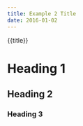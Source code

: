 ```yaml
---
title: Example 2 Title
date: 2016-01-02
---
```


{{title}}

# Heading 1

## Heading 2

### Heading 3
